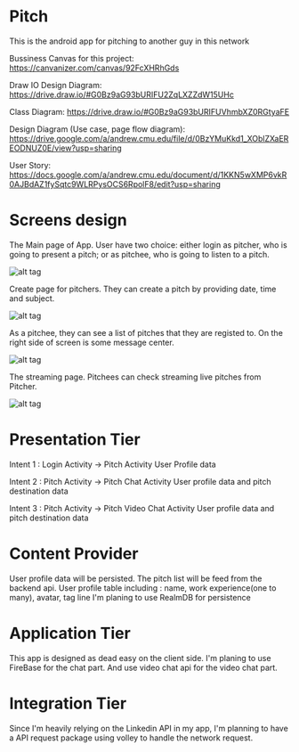 # Pitch
This is the android app for pitching to another guy in this network

Bussiness Canvas for this project: 
  https://canvanizer.com/canvas/92FcXHRhGds
  
Draw IO Design Diagram:
https://drive.draw.io/#G0Bz9aG93bURIFU2ZqLXZZdW15UHc

Class Diagram: 
https://drive.draw.io/#G0Bz9aG93bURIFUVhmbXZ0RGtyaFE

Design Diagram (Use case, page flow diagram):
https://drive.google.com/a/andrew.cmu.edu/file/d/0BzYMuKkd1_XOblZXaEREODNUZ0E/view?usp=sharing

User Story:
https://docs.google.com/a/andrew.cmu.edu/document/d/1KKN5wXMP6vkR0AJBdAZ1fySqtc9WLRPysOCS6RpolF8/edit?usp=sharing

# Screens design
The Main page of App.
User have two choice: either login as pitcher, who is going to present a pitch; or as pitchee, who is going to listen to a pitch.

![alt tag](https://raw.githubusercontent.com/Eagles2F/Pitch/master/screen_design/wireframe/main.png)

Create page for pitchers. They can create a pitch by providing date, time and subject.

![alt tag](https://github.com/Eagles2F/Pitch/blob/master/screen_design/wireframe/create.png)

As a pitchee, they can see a list of pitches that they are registed to. On the right side of screen is some message center.

![alt tag](https://raw.githubusercontent.com/Eagles2F/Pitch/master/screen_design/wireframe/pitchee.png)

The streaming page. Pitchees can check streaming live pitches from Pitcher.

![alt tag](https://raw.githubusercontent.com/Eagles2F/Pitch/master/screen_design/wireframe/vedio.png)

# Presentation Tier
Intent 1 : Login Activity -> Pitch Activity
   User Profile data

Intent 2 : Pitch Activity -> Pitch Chat Activity
   User profile data and pitch destination data

Intent 3 : Pitch Activity -> Pitch Video Chat Activity
   User profile data and pitch destination data

# Content Provider
User profile data will be persisted.
The pitch list will be feed from the backend api.
    User profile table including :    name, work experience(one to many), avatar, tag line
I'm planing to use RealmDB for persistence

# Application Tier
This app is designed as dead easy on the client side. I'm planing to use FireBase for the chat part.
And use video chat api for the video chat part.

# Integration Tier
Since I'm heavily relying on the Linkedin API in my app, I'm planning to have a API request package
using volley to handle the network request.
